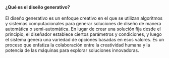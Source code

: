 #### ¿Qué es el diseño generativo?

El diseño generativo es un enfoque creativo en el que se utilizan algoritmos y sistemas computacionales para generar soluciones de diseño de manera automática o semi-automática. En lugar de crear una solución fija desde el 
principio, el diseñador establece ciertos parámetros y condiciones, y luego el sistema genera una variedad de opciones basadas en esos valores. Es un proceso que enfatiza la colaboración entre la creatividad humana y la 
potencia de las máquinas para explorar soluciones innovadoras.

##### 
